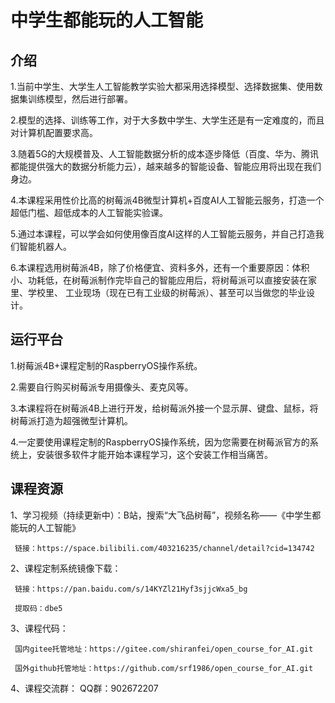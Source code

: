 # 中学生都能玩的人工智能

## 介绍

1.当前中学生、大学生人工智能教学实验大都采用选择模型、选择数据集、使用数据集训练模型，然后进行部署。

2.模型的选择、训练等工作，对于大多数中学生、大学生还是有一定难度的，而且对计算机配置要求高。

3.随着5G的大规模普及、人工智能数据分析的成本逐步降低（百度、华为、腾讯都能提供强大的数据分析能力云），越来越多的智能设备、智能应用将出现在我们身边。

4.本课程采用性价比高的树莓派4B微型计算机+百度AI人工智能云服务，打造一个超低门槛、超低成本的人工智能实验课。

5.通过本课程，可以学会如何使用像百度AI这样的人工智能云服务，并自己打造我们智能机器人。

6.本课程选用树莓派4B，除了价格便宜、资料多外，还有一个重要原因：体积小、功耗低，在树莓派制作完毕自己的智能应用后，将树莓派可以直接安装在家里、学校里、
工业现场（现在已有工业级的树莓派）、甚至可以当做您的毕业设计。


## 运行平台

1.树莓派4B+课程定制的RaspberryOS操作系统。

2.需要自行购买树莓派专用摄像头、麦克风等。

3.本课程将在树莓派4B上进行开发，给树莓派外接一个显示屏、键盘、鼠标，将树莓派打造为超强微型计算机。

4.一定要使用课程定制的RaspberryOS操作系统，因为您需要在树莓派官方的系统上，安装很多软件才能开始本课程学习，这个安装工作相当痛苦。

## 课程资源

1、学习视频（持续更新中）：B站，搜索“大飞品树莓”，视频名称——《中学生都能玩的人工智能》
    
     链接：https://space.bilibili.com/403216235/channel/detail?cid=134742
     
2、课程定制系统镜像下载：

     链接：https://pan.baidu.com/s/14KYZl21Hyf3sjjcWxa5_bg 

     提取码：dbe5
    
3、课程代码：

     国内gitee托管地址：https://gitee.com/shiranfei/open_course_for_AI.git

     国外github托管地址：https://github.com/srf1986/open_course_for_AI.git

4、课程交流群：
     QQ群：902672207


